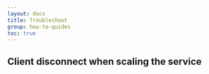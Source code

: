 ```yaml
---
layout: docs
title: Troubleshoot
group: how-to-guides
toc: true
---
```


<a name="user-content-restart_connection"></a>
## Client disconnect when scaling the service
